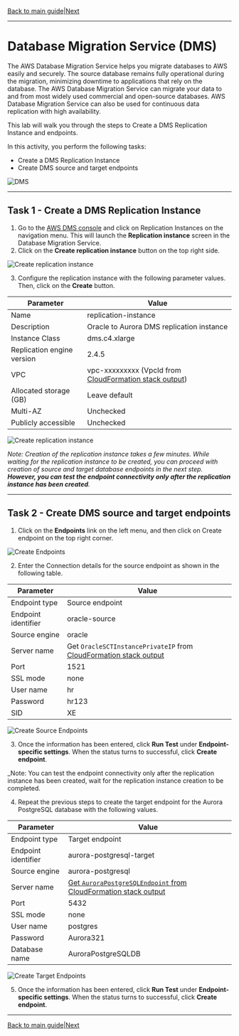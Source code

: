 [Back to main guide](../README.md)|[Next](dms-fl.md)

___

# Database Migration Service (DMS)

The AWS Database Migration Service helps you migrate databases to AWS easily and securely. The source database remains fully operational during the migration, minimizing downtime to applications that rely on the database. The AWS Database Migration Service can migrate your data to and from most widely used commercial and open-source databases. AWS Database Migration Service can also be used for continuous data replication with high availability.

This lab will walk you through the steps to Create a DMS Replication Instance and endpoints.

In this activity, you perform the following tasks:

- Create a DMS Replication Instance
- Create DMS source and target endpoints

![DMS](images/dms.png)
___

## Task 1 - Create a DMS Replication Instance

1. Go to the [AWS DMS console](https://console.aws.amazon.com/dms/v2/) and click on Replication Instances on the navigation menu. This will launch the **Replication instance** screen in the Database Migration Service.
2. Click on the **Create replication instance** button on the top right side.

![Create replication instance](images/create_rep_inst.png)

3. Configure the replication instance with the following parameter values. Then, click on the **Create** button.

Parameter | Value
--- | --- 
Name | replication-instance 
Description | Oracle to Aurora DMS replication instance 
Instance Class | dms.c4.xlarge 
Replication engine version | 2.4.5 
VPC | vpc-xxxxxxxxx (VpcId from [CloudFormation stack output](./lab-setup-verification.md#cloudformation-stack-outputs))
Allocated storage (GB) | Leave default
Multi-AZ | Unchecked 
Publicly accessible | Unchecked 

![Create replication instance](images/create_rep_inst_detail.png)

_Note: Creation of the replication instance takes a few minutes. While waiting for the replication instance to be created, you can proceed with creation of source and target database endpoints in the next step. **However, you can test the endpoint connectivity only after the replication instance has been created**._

___

## Task 2 - Create DMS source and target endpoints

1. Click on the **Endpoints** link on the left menu, and then click on Create endpoint on the top right corner.

![Create Endpoints](images/create_ep.png)

2. Enter the Connection details for the source endpoint as shown in the following table. 

Parameter | Value
--- | ---
Endpoint type | Source endpoint
Endpoint identifier | oracle-source
Source engine | oracle
Server name | Get `OracleSCTInstancePrivateIP` from [CloudFormation stack output](./lab-setup-verification.md#cloudformation-stack-outputs)
Port | 1521
SSL mode | none 
User name | hr
Password | hr123
SID | XE

![Create Source Endpoints](images/create_sep.png)

3. Once the information has been entered, click **Run Test** under **Endpoint-specific settings**. When the status turns to successful, click **Create endpoint**.

_Note: You can test the endpoint connectivity only after the replication instance has been created, wait for the replication instance creation to be completed.

4. Repeat the previous steps to create the target endpoint for the Aurora PostgreSQL database with the following values. 

Parameter | Value 
--- | --- 
Endpoint type | Target endpoint 
Endpoint identifier | aurora-postgresql-target 
Source engine | aurora-postgresql 
Server name | [Get `AuroraPostgreSQLEndpoint` from CloudFormation stack output](./lab-setup-verification.md#cloudformation-stack-outputs)
Port | 5432 
SSL mode | none 
User name | postgres 
Password | Aurora321 
Database name | AuroraPostgreSQLDB 

![Create Target Endpoints](images/create_tep.png)

5. Once the information has been entered, click **Run Test** under **Endpoint-specific settings**. When the status turns to successful, click **Create endpoint**.

___

[Back to main guide](../README.md)|[Next](dms-fl.md)